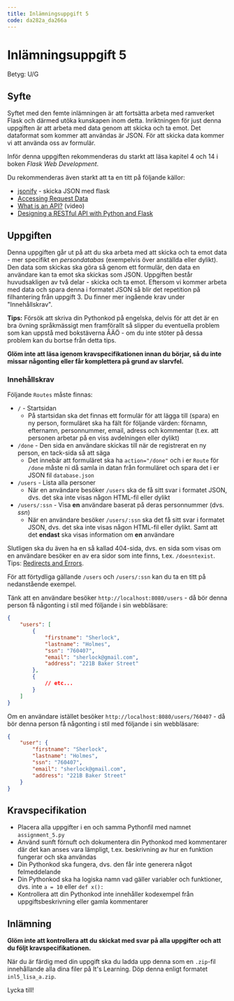 ```yaml
---
title: Inlämningsuppgift 5
code: da282a_da266a
---
```


# Inlämningsuppgift 5

Betyg: U/G

## Syfte

Syftet med den femte inlämningen är att fortsätta arbeta med ramverket Flask och därmed utöka kunskapen inom detta. Inriktningen för just denna uppgiften är att arbeta med data genom att skicka och ta emot. Det dataformat som kommer att användas är JSON. För att skicka data kommer vi att använda oss av formulär.

Inför denna uppgiften rekommenderas du starkt att läsa kapitel 4 och 14 i boken _Flask Web Development_.

Du rekommenderas även starkt att ta en titt på följande källor:

* [jsonify](http://flask.pocoo.org/docs/0.11/api/#flask.json.jsonify) - skicka JSON med flask
* [Accessing Request Data](http://flask.pocoo.org/docs/0.11/quickstart/#accessing-request-data)
* [What is an API?](https://www.youtube.com/watch?v=s7wmiS2mSXY) (video)
* [Designing a RESTful API with Python and Flask](http://blog.miguelgrinberg.com/post/designing-a-restful-api-with-python-and-flask)

## Uppgiften

Denna uppgiften går ut på att du ska arbeta med att skicka och ta emot data - mer specifikt en *persondatabas* (exempelvis över anställda eller dylikt). Den data som skickas ska göra så genom ett formulär, den data en användare kan ta emot ska skickas som JSON. Uppgiften består huvudsakligen av två delar - skicka och ta emot. Eftersom vi kommer arbeta med data och spara denna i formatet JSON så blir det repetition på filhantering från uppgift 3. Du finner mer ingående krav under "Innehållskrav".

**Tips:** Försök att skriva din Pythonkod på engelska, delvis för att det är en bra övning språkmässigt men framförallt så slipper du eventuella problem som kan uppstå med bokstäverna ÅÄÖ - om du inte stöter på dessa problem kan du bortse från detta tips.

**Glöm inte att läsa igenom kravspecifikationen innan du börjar, så du inte missar någonting eller får komplettera på grund av slarvfel.** 

### Innehållskrav

Följande `Routes` måste finnas:

* `/` - Startsidan
    * På startsidan ska det finnas ett formulär för att lägga till (spara) en ny person, formuläret ska ha fält för följande värden: förnamn, efternamn, personnummer, email, adress och kommentar (t.ex. att personen arbetar på en viss avdelningen eller dylikt)
* `/done` - Den sida en användare skickas till när de registrerat en ny person, en tack-sida så att säga
    * Det innebär att formuläret ska ha `action="/done"` och i er `Route` för `/done` måste ni då samla in datan från formuläret och spara det i er JSON fil `database.json`
* `/users` - Lista alla personer
    * När en användare besöker `/users` ska de få sitt svar i formatet JSON, dvs. det ska inte visas någon HTML-fil eller dylikt
* `/users/:ssn` - Visa **en** användare baserat på deras personnummer (dvs. *ssn*)
    * När en användare besöker `/users/:ssn` ska det få sitt svar i formatet JSON, dvs. det ska inte visas någon HTML-fil eller dylikt. Samt att det **endast** ska visas information om **en** användare

Slutligen ska du även ha en så kallad 404-sida, dvs. en sida som visas om en användare besöker en av era sidor som inte finns, t.ex. `/doesntexist`. Tips: [Redirects and Errors](http://flask.pocoo.org/docs/0.11/quickstart/#redirects-and-errors).

För att förtydliga gällande `/users` och `/users/:ssn` kan du ta en titt på nedanstående exempel.

Tänk att en användare besöker `http://localhost:8080/users` - då bör denna person få någonting i stil med följande i sin webbläsare:

``` json
{
    "users": [
        {
            "firstname": "Sherlock",
            "lastname": "Holmes",
            "ssn": "760407",
            "email": "sherlock@gmail.com",
            "address": "221B Baker Street"
        },
        {
            // etc...
        }
    ]
}
```

Om en användare istället besöker `http://localhost:8080/users/760407` - då bör denna person få någonting i stil med följande i sin webbläsare:

``` json
{
    "user": {
        "firstname": "Sherlock",
        "lastname": "Holmes",
        "ssn": "760407",
        "email": "sherlock@gmail.com",
        "address": "221B Baker Street"
    }
}
```

## Kravspecifikation

* Placera alla uppgifter i en och samma Pythonfil med namnet `assignment_5.py`
* Använd sunft förnuft och dokumentera din Pythonkod med kommentarer där det kan anses vara lämpligt, t.ex. beskrivning av hur en funktion fungerar och ska användas
* Din Pythonkod ska fungera, dvs. den får inte generera något felmeddelande
* Din Pythonkod ska ha logiska namn vad gäller variabler och funktioner, dvs. inte `a = 10` eller `def x():`
* Kontrollera att din Pythonkod inte innehåller kodexempel från uppgiftsbeskrivning eller gamla kommentarer

## Inlämning

**Glöm inte att kontrollera att du skickat med svar på alla uppgifter och att du följt kravspecifikationen.**

När du är färdig med din uppgift ska du ladda upp denna som en `.zip`-fil innehållande alla dina filer på It's Learning. Döp denna enligt formatet `inl5_lisa_a.zip`.

Lycka till!
